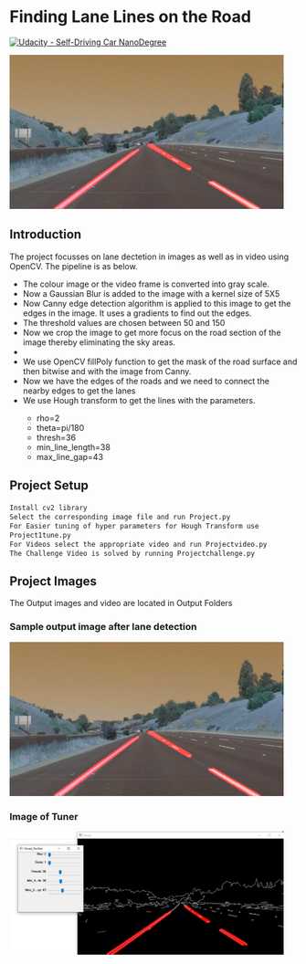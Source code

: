 # **Finding Lane Lines on the Road** 
[![Udacity - Self-Driving Car NanoDegree](https://s3.amazonaws.com/udacity-sdc/github/shield-carnd.svg)](http://www.udacity.com/drive)

<img src="./Output/solidYellowCurve2.jpg" width="480" alt="Combined Image" />

<h2> Introduction </h2>
  <p>The project focusses on lane dectetion in images as well as in video using OpenCV. The pipeline is as below.
    <UL>
      <LI> The colour image or the video frame is converted into gray scale.</LI>
      <LI> Now a Gaussian Blur is added to the image with a kernel size of 5X5 </LI>
      <LI> Now Canny edge detection algorithm is applied to this image to get the edges in the image. It uses a gradients to find out the edges.</LI>
      <LI> The threshold values are chosen between 50 and 150 </LI>
      <LI> Now we crop the image to get more focus on the road section of the image thereby eliminating the sky areas. <LI/>
      <LI> We use OpenCV fillPoly function to get the mask of the road surface and then bitwise and with the image from Canny. </LI>
      <LI> Now we have the edges of the roads and we need to connect the nearby edges to get the lanes </LI>
      <LI> We use Hough transform to get the lines with the parameters.</LI>
        <UL>
          <LI> rho=2  </LI>
          <LI> theta=pi/180 </LI>
          <LI> thresh=36 </LI>
          <LI> min_line_length=38 </LI>
          <LI> max_line_gap=43 </LI>
        </UL>
  </UL>
  </p>

<h2> Project Setup </h2>

```
Install cv2 library
Select the corresponding image file and run Project.py
For Easier tuning of hyper parameters for Hough Transform use Project1tune.py
For Videos select the appropriate video and run Projectvideo.py
The Challenge Video is solved by running Projectchallenge.py
```

<h2> Project Images </h2>
<p> The Output images and video are located in Output Folders </p>

<h3> Sample output image after lane detection </h3>

<img src="./Output/solidYellowCurve2.jpg" width="480" alt="sample" />

<h3> Image of Tuner </h3>

<img src="./Output/Tuner.JPG" width="480" alt="tuner" />
